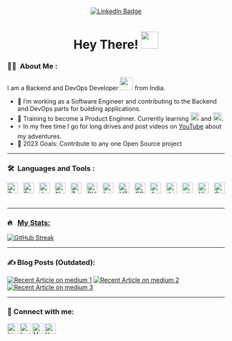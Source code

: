 <p align="center"><img src="https://komarev.com/ghpvc/?username=vatsalunadkat&style=flat-square&color=blue" alt=""></p>

<p align="center">
<a href="https://www.linkedin.com/in/vatsalunadkat/"><img src="https://img.shields.io/badge/LinkedIn-blue?style=for-the-badge&logo=linkedin&logoColor=white" alt="LinkedIn Badge"></a>
</p>

<h1 align="center">Hey There! <img src="https://media.giphy.com/media/hvRJCLFzcasrR4ia7z/giphy.gif" width="40"></h1>

### :man_technologist: &nbsp;About Me :

I am a Backend and DevOps Developer <img src="https://media.giphy.com/media/WUlplcMpOCEmTGBtBW/giphy.gif" width="30"> from India.

- 🔭 I’m working as a Software Engineer and contributing to the Backend and DevOps parts for building applications.
- 🌱 Training to become a Product Enginner. Currently learning [<img src="https://img.shields.io/badge/django-%23092E20.svg?style=for-the-badge&logo=django&logoColor=white" alt="Django logo" title="Django" height="20" />][tech_tools_anchor] and [<img src="https://img.shields.io/badge/React-20232A?style=for-the-badge&logo=react&logoColor=61DAFB" alt="React logo" title="React" height="20" />][tech_tools_anchor].
- ⚡ In my free time I go for long drives and post videos on <a href="https://www.youtube.com/channel/UCbnjYccwlmFnU2beEtHA6kg">YouTube</a> about my adventures.
- 🥅 2023 Goals: Contribute to any one Open Source project

---

### 🛠 &nbsp;Languages and Tools :

[<img src="https://img.shields.io/badge/Python-14354C?style=for-the-badge&logo=python&logoColor=white" alt="Python logo" title="Python" height="25" />][tech_tools_anchor]
&nbsp;
[<img src="https://img.shields.io/badge/django-%23092E20.svg?style=for-the-badge&logo=django&logoColor=white" alt="Django logo" title="Django" height="25" />][tech_tools_anchor]
&nbsp;
[<img src="https://img.shields.io/badge/JavaScript-F7DF1E?style=for-the-badge&logo=javascript&logoColor=black" alt="JavaScript logo" title="JavaScript" height="25" />][tech_tools_anchor]
&nbsp;
[<img src="https://img.shields.io/badge/Node.js-43853D?style=for-the-badge&logo=node.js&logoColor=white" alt="Node.js logo" title="Node.js" height="25" />][learning_next_anchor]
&nbsp;
[<img src="https://img.shields.io/badge/TypeScript-007ACC?style=for-the-badge&logo=typescript&logoColor=white" alt="TypeScript logo" title="TypeScript" height="25" />][tech_tools_anchor]
&nbsp;
[<img src="https://img.shields.io/badge/PHP-777BB4?style=for-the-badge&logo=php&logoColor=white" alt="PHP logo" title="PHP" height="25" />][tech_tools_anchor]
&nbsp;
[<img src="https://img.shields.io/badge/Laravel-FF2D20?style=for-the-badge&logo=laravel&logoColor=white" alt="Laravel logo" title="Laravel" height="25" />][tech_tools_anchor]
&nbsp;
[<img src="https://img.shields.io/badge/HTML5-E34F26?style=for-the-badge&logo=html5&logoColor=white" alt="HTML5 logo" title="HTML5" height="25" />][tech_tools_anchor]
&nbsp;
[<img src="https://img.shields.io/badge/CSS3-1572B6?style=for-the-badge&logo=css3&logoColor=white" alt="CSS3 logo" title="CSS3" height="25" />][tech_tools_anchor]
&nbsp;
[<img src="https://img.shields.io/badge/Android-3DDC84?style=for-the-badge&logo=android&logoColor=white" alt="Android logo" title="Android" height="25" />][tech_tools_anchor]
&nbsp;
[<img src="https://img.shields.io/badge/Java-ED8B00?style=for-the-badge&logo=java&logoColor=white" alt="Java logo" title="Java" height="25" />][tech_tools_anchor]
&nbsp;
[<img src="https://img.shields.io/badge/GIT-E44C30?style=for-the-badge&logo=git&logoColor=white" alt="git logo" title="git" height="25" />][tech_tools_anchor]
&nbsp;
[<img src="https://img.shields.io/badge/VS%20Code-282C34?logo=visual-studio-code&logoColor=007ACC" alt="Visual Studio Code logo" title="Visual Studio Code" height="25" />][tech_tools_anchor]
&nbsp;
[<img src="https://img.shields.io/badge/Adobe%20Creative%20Cloud-DA1F26?style=for-the-badge&logo=Adobe%20Creative%20Cloud&logoColor=white" alt="Creative Cloud" title="Creative Cloud" height="25" />][tech_tools_anchor]
&nbsp;

---

### 🔥 &nbsp; <a href="https://github.com/vatsalunadkat"> My Stats: </a>
[![GitHub Streak](http://github-readme-streak-stats.herokuapp.com?user=vatsalunadkat&theme=dark)](https://git.io/streak-stats)

<!-- 
[![Top Langs](https://github-readme-stats.vercel.app/api/top-langs/?username=vatsalunadkat&layout=compact&theme=vision-friendly-dark)](https://github.com/anuraghazra/github-readme-stats)
 -->
 
<!-- ![Stats](https://github-readme-stats.vercel.app/api?username=vatsalunadkat&count_private=true&show_icons=true&theme=dracula) -->

<!-- [![GitHub Stats](https://github-readme-stats.vercel.app/api/top-langs/?username=vatsalunadkat&theme=blue-green)](https://git.io/streak-stats) -->

---

### ✍️ Blog Posts (Outdated):

<a target="_blank" href="https://medium.com/@vatsalunadkat/comparing-arm-architecture-version-armv1-to-armv7-acfad715e6f2"><img src="https://github-readme-medium-recent-article.vercel.app/medium/@vatsalunadkat/0" alt="Recent Article on medium 1"></img></a>
<a target="_blank" href="https://medium.com/@vatsalunadkat/my-data-science-project-blog-467e6cc316ad"><img src="https://github-readme-medium-recent-article.vercel.app/medium/@vatsalunadkat/1" alt="Recent Article on medium 2"></img></a>
<a target="_blank" href="https://medium.com/@vatsalunadkat/learning-ai-9ba2b0454e93"><img src="https://github-readme-medium-recent-article.vercel.app/medium/@vatsalunadkat/3" alt="Recent Article on medium 3"></img></a>

---

### 🔗 Connect with me:

[<img src="https://img.shields.io/badge/LinkedIn-282C34?logo=linkedin&logoColor=0077B5" alt="LinkedIn logo" title="LinkedIn" height="25" />](https://in.linkedin.com/in/vatsalunadkat)
[<img src="https://img.shields.io/badge/LeetCode-000000?style=for-the-badge&logo=LeetCode&logoColor=#d16c06" alt="Leetcode logo" title="Leetcode" height="25" />](https://leetcode.com/vatsalunadkat)
[<img src="https://img.shields.io/badge/Medium-12100E?style=for-the-badge&logo=medium&logoColor=white" alt="Medium logo" title="Medium" height="25" />](https://medium.com/@vatsalunadkat)
[<img src="https://img.shields.io/badge/YouTube-FF0000?style=for-the-badge&logo=youtube&logoColor=white" alt="Youtube logo" height="25" />](https://www.youtube.com/@vatsalunadkat)



[tech_tools_anchor]: #top
[learning_now_anchor]: #top
[learning_next_anchor]: #top

